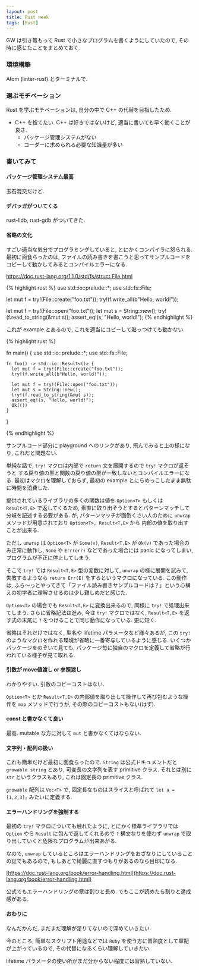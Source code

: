 ```yaml
---
layout: post
title: Rust week
tags: [Rust]
---
```


GW は引き篭もって Rust で小さなプログラムを書くようにしていたので, その時に感じたことをまとめておく.

### 環境構築

Atom (linter-rust) とターミナルで.

### 選ぶモチベーション

Rust を学ぶモチベーションは, 自分の中で C++ の代替を目指したため.

- C++ を捨てたい. C++ は好きではないけど, 適当に書いても早く動くことが良さ.
  - パッケージ管理システムがない
  - コーダーに求められる必要な知識量が多い

### 書いてみて

#### パッケージ管理システム最高

玉石混交だけど.

#### デバッガがついてくる

rust-lldb, rust-gdb がついてきた.

#### 省略の文化

すごい適当な気分でプログラミングしていると, とにかくコンパイラに怒られる.
最初に面食らったのは, ファイルの読み書きを書こうと思ってサンプルコードをコピーして動かしてみるとコンパイルエラーになる.

https://doc.rust-lang.org/1.1.0/std/fs/struct.File.html

{% highlight rust %}
use std::io::prelude::*;
use std::fs::File;

let mut f = try!(File::create("foo.txt"));
try!(f.write_all(b"Hello, world!"));

let mut f = try!(File::open("foo.txt"));
let mut s = String::new();
try!(f.read_to_string(&mut s));
assert_eq!(s, "Hello, world!");
{% endhighlight %}

これが example とあるので, これを適当にコピーして貼っつけても動かない.

{% highlight rust %}

fn main() {
    use std::io::prelude::*;
    use std::fs::File;

    fn foo() -> std::io::Result<()> {
      let mut f = try!(File::create("foo.txt"));
      try!(f.write_all(b"Hello, world!"));

      let mut f = try!(File::open("foo.txt"));
      let mut s = String::new();
      try!(f.read_to_string(&mut s));
      assert_eq!(s, "Hello, world!");
      Ok(())
    }
}

{% endhighlight %}

サンプルコード部分に playground へのリンクがあり, 飛んでみると上の様になり, これだと問題ない.

単純な話で, `try!` マクロは内部で `return` 文を展開するので `try!` マクロが返そうと
する戻り値の型と関数の戻り値の型が一致しないとコンパイルエラーになる.
最初はマクロを理解しておらず, 最初の example とにらめっこしたまま無駄に時間を消費した.

提供されているライブラリの多くの関数は値を `Option<T>` もしくは `Result<T,E>` で返してくるため,
素直に取り出そうとするとパターンマッチして分岐を記述する必要がある.
が, パターンマッチが面倒くさい人のために `unwrap` メソッドが用意されており `Option<T>, Result<T,E>` から
内部の値を取り出すことが出来る.

ただし `unwrap` は `Option<T>` が `Some(v)`, `Result<T,E>` が `Ok(v)` であった場合のみ正常に動作し,
`None` や `Err(err)` などであった場合には panic になってしまい, プログラムが不正に停止してしまう.

そこで `try!` では `Result<T,E>` 型の変数に対して, `unwrap` の様に展開を試みて, 失敗するようなら `return Err(E)` をするというマクロになっている.
この動作は, ふら～っとやってきて「ファイル読み書きサンプルコードは？」という心構えの初学者に理解させるのは少し難しめだと感じた.

`Option<T>` の場合でも `Result<T,E>` に変換出来るので, 同様に `try!` で処理出来てしまう.
さらに省略記法は進み, 今は `try!` マクロではなく, `Result<T,E>` を返す式の末尾に `?` をつけることで同じ動作になっている. 更に短く.

省略はそれだけではなく, 型名や lifetime パラメータなど様々あるが, この `try!` のようなマクロを作れる環境が省略に一番寄与しているように感じる.
いくつかパッケージをのぞいて見ても, パッケージ毎に独自のマクロを定義して省略が行われている様子が見て取れる.

#### 引数が move値渡し or 参照渡し

わかりやすい. 引数のコピーコストはない.

`Option<T>` とか `Result<T,E>` の内部値を取り出して操作して再び包むような操作を `map` メソッドで行うが, その際のコピーコストもない(はず).

#### const と書かなくて良い

最高. mutable な方に対して `mut` と書かなくてはならない.

#### 文字列・配列の扱い

これも簡単だけど最初に面食らったので.
`String` は公式ドキュメントだと `growable string` とあり, 可変長の文字列を表す primitive クラス.
それとは別に `str` というクラスもあり, これは固定長の primitive クラス.

`growable` 配列は `Vec<T>` で, 固定長なものはスライスと呼ばれて `let a = [1,2,3];` みたいに定義する.

#### エラーハンドリングを強制する

最初の `try!` マクロについても触れたように, とにかく標準ライブラリでは `Option` やら `Result` に包んで返してくれるので
`?` 構文なりを使わず `unwrap` で取り出していくと危険なプログラムが出来あがる.

なので, `unwrap` しているところはエラーハンドリングをおざなりにしていることの証でもあるので, もしあとで綺麗に直すつもりがあるのなら目印になる.

[https://doc.rust-lang.org/book/error-handling.html](https://doc.rust-lang.org/book/error-handling.html)

公式でもエラーハンドリングの章は割りと長め. でもここが読めたら割りと達成感がある.

#### おわりに

なんだかんだ, まだまだ理解が足りてないので深めていきたい.

今のところ, 簡単なスクリプト用途などでは `Ruby` を使う方に習熟度として軍配が上がっているので, その代替になるくらい理解していきたい.

lifetime パラメータの使い所がまだ分からない程度には習熟していない.
